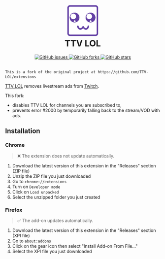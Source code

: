 <h1 align="center">
  <img src="src/images/icon.png" height="100" width="100" alt="Icon" />
  <br />
  TTV LOL
  <br />
</h1>

<div align="center">
  <a href="https://github.com/younesaassila/ttv-lol/issues">
    <img
      alt="GitHub issues"
      src="https://img.shields.io/github/issues/younesaassila/ttv-lol"
    />
  </a>
  <a href="https://github.com/younesaassila/ttv-lol/network">
    <img
      alt="GitHub forks"
      src="https://img.shields.io/github/forks/younesaassila/ttv-lol"
    />
  </a>
  <a href="https://github.com/younesaassila/ttv-lol/stargazers">
    <img
      alt="GitHub stars"
      src="https://img.shields.io/github/stars/younesaassila/ttv-lol"
    />
  </a>
</div>

<br />

```text
This is a fork of the original project at https://github.com/TTV-LOL/extensions
```

>

[TTV LOL](https://ttv.lol/) removes livestream ads from [Twitch](https://www.twitch.tv/).

This fork:

- disables TTV LOL for channels you are subscribed to,
- prevents error #2000 by temporarily falling back to the stream/VOD with ads.

## Installation

### Chrome

> ❌ The extension does not update automatically.

1. Download the latest version of this extension in the "Releases" section (ZIP file)
1. Unzip the ZIP file you just downloaded
1. Go to `chrome://extensions`
1. Turn on `Developer mode`
1. Click on `Load unpacked`
1. Select the unzipped folder you just created

### Firefox

> ✅ The add-on updates automatically.

1. Download the latest version of this extension in the "Releases" section (XPI file)
1. Go to `about:addons`
1. Click on the gear icon then select "Install Add-on From File…"
1. Select the XPI file you just downloaded

